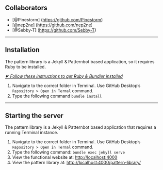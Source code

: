 ## Collaborators

- [@Pinestorm] (https://github.com/Pinestorm)
- [@nep2ne] (https://github.com/nep2ne)
- [@Sebby-T] (https://github.com/Sebby-T)

---

## Installation

The pattern library is a Jekyll & Patternbot based application, so it requires Ruby to be installed.

[*☛ Follow these instructions to get Ruby & Bundler installed*](https://learn-the-web.algonquindesign.ca/courses/web-dev-4/install-more-developer-tools/)

1. Navigate to the correct folder in Terminal. Use GitHub Desktop’s `Repository > Open in Termal` command.
2. Type the following command `bundle install`

---

## Starting the server

The pattern library is a Jekyll & Patternbot based application that requires a running Terminal instance.

1. Navigate to the correct folder in Terminal. Use GitHub Desktop’s `Repository > Open in Termal` command.
2. Type the following command: `bundle exec jekyll serve`
3. View the functional website at: [http://localhost:4000](http://localhost:4000)
4. View the pattern library at: [http://localhost:4000/pattern-library/](http://localhost:4000/pattern-library/)
